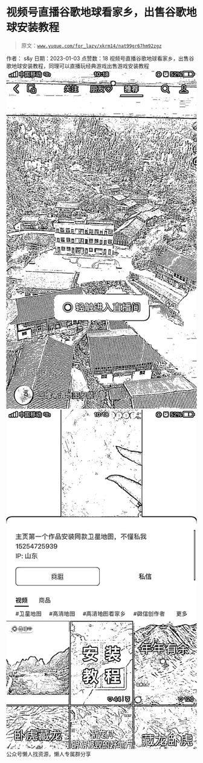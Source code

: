# 视频号直播谷歌地球看家乡，出售谷歌地球安装教程

> 原文：[`www.yuque.com/for_lazy/xkrm14/nat99gr67hm92zgz`](https://www.yuque.com/for_lazy/xkrm14/nat99gr67hm92zgz)

<ne-p id="u94b96124" data-lake-id="u94b96124"><ne-text id="u3549b2b1">作者： s&y</ne-text></ne-p> <ne-p id="u2d57b451" data-lake-id="u2d57b451"><ne-text id="u6862756b">日期：2023-01-03</ne-text></ne-p> <ne-p id="u154795bb" data-lake-id="u154795bb"><ne-text id="u6bcc9f29">点赞数：</ne-text><ne-text id="u9daf5924" ne-bold="true">18</ne-text></ne-p> <ne-hole id="u8d8565cd" data-lake-id="u8d8565cd"><ne-card data-card-name="hr" data-card-type="block" id="BevgA" data-event-boundary="card"><ne-p id="ua26ef8ac" data-lake-id="ua26ef8ac"><ne-text id="uc505c2b5">视频号直播谷歌地球看家乡，出售谷歌地球安装教程，同理可以直播玩经典游戏出售游戏安装教程</ne-text></ne-p> <ne-p id="u3334d932" data-lake-id="u3334d932"><ne-card data-card-name="image" data-card-type="inline" id="MUfff" data-event-boundary="card">![](img/a7f4983bd689ed808dbe84e5dba2ce69.png)</ne-card></ne-p> <ne-p id="u1053ee05" data-lake-id="u1053ee05"><ne-card data-card-name="image" data-card-type="inline" id="fFMwR" data-event-boundary="card">![](img/ae237cc02bab1ae7ee92db99f136a544.png)</ne-card></ne-p> <ne-hole id="u1da2c464" data-lake-id="u1da2c464"><ne-card data-card-name="hr" data-card-type="block" id="tUR4T" data-event-boundary="card"><ne-p id="u7576d622" data-lake-id="u7576d622"><ne-text id="udc6a9238">公众号懒人找资源，懒人专属群分享</ne-text></ne-p></ne-card></ne-hole></ne-card></ne-hole>